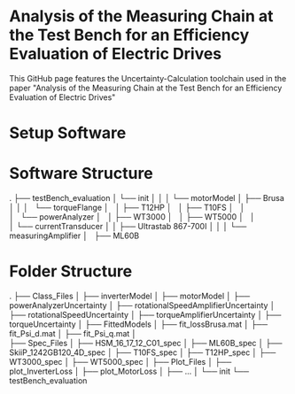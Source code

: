 # Analysis of the Measuring Chain at the Test Bench for an Efficiency Evaluation of Electric Drives

This GitHub page features the Uncertainty-Calculation toolchain used in the paper "Analysis of the Measuring Chain at the Test Bench for an Efficiency Evaluation of Electric Drives"


# Setup Software


# Software Structure

.
├── testBench_evaluation
│   └── init
│   │
│   └── motorModel
│       ├── Brusa
│   │
│   └── torqueFlange
│   │   ├── T12HP
│   │   ├── T10FS
│   │    
│   └── powerAnalyzer
│   │   ├── WT3000
│   │   ├── WT5000
│   │    
│   └── currentTransducer
│   │   ├── Ultrastab 867-700I
│   │
│   └── measuringAmplifier
│       ├── ML60B


# Folder Structure

.
├── Class_Files
│   ├── inverterModel
│   ├── motorModel
│   ├── powerAnalyzerUncertainty
│   ├── rotationalSpeedAmplifierUncertainty
│   ├── rotationalSpeedUncertainty
│   ├── torqueAmplifierUncertainty
│   ├── torqueUncertainty
│
├── FittedModels
│   ├── fit_lossBrusa.mat
│   ├── fit_Psi_d.mat
│   ├── fit_Psi_q.mat 
│   
├── Spec_Files
│   ├── HSM_16_17_12_C01_spec
│   ├── ML60B_spec
│   ├── SkiiP_1242GB120_4D_spec
│   ├── T10FS_spec
│   ├── T12HP_spec
│   ├── WT3000_spec
│   ├── WT5000_spec
│
├── Plot_Files
│   ├── plot_InverterLoss
│   ├── plot_MotorLoss
│   ├── ...
│
└── init
└── testBench_evaluation

